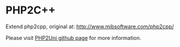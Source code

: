 # PHP2C++
Extend php2cpp, original at: http://www.mibsoftware.com/php2cpp/

Please visit [PHP2Uni github page](https://github.com/tfjmp/php2uni) for more information.
